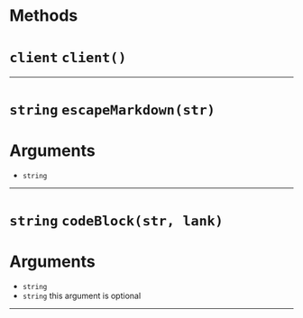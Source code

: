 # Methods
# `client` `client()`
---
# `string` `escapeMarkdown(str)`
# Arguments
* `string` 

---
# `string` `codeBlock(str, lank)`
# Arguments
* `string` 
* `string` this argument is optional  


---
